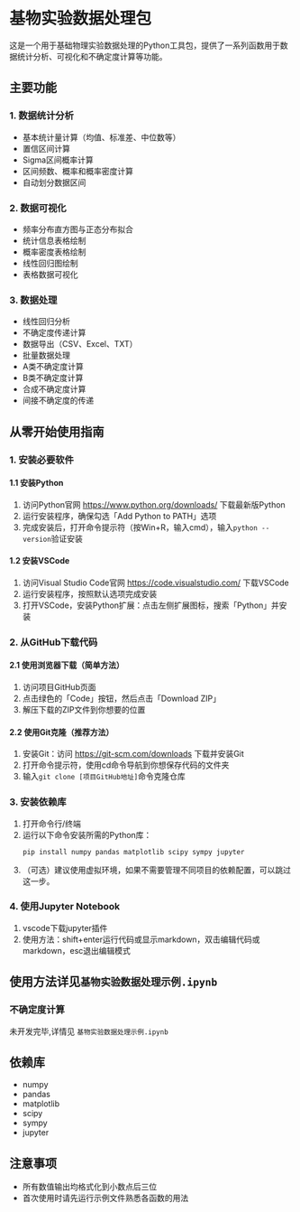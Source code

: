 # 基物实验数据处理包

这是一个用于基础物理实验数据处理的Python工具包，提供了一系列函数用于数据统计分析、可视化和不确定度计算等功能。

## 主要功能

### 1. 数据统计分析
- 基本统计量计算（均值、标准差、中位数等）
- 置信区间计算
- Sigma区间概率计算
- 区间频数、概率和概率密度计算
- 自动划分数据区间

### 2. 数据可视化
- 频率分布直方图与正态分布拟合
- 统计信息表格绘制
- 概率密度表格绘制
- 线性回归图绘制
- 表格数据可视化

### 3. 数据处理
- 线性回归分析
- 不确定度传递计算
- 数据导出（CSV、Excel、TXT）
- 批量数据处理
- A类不确定度计算
- B类不确定度计算
- 合成不确定度计算
- 间接不确定度的传递

## 从零开始使用指南

### 1. 安装必要软件

#### 1.1 安装Python
1. 访问Python官网 https://www.python.org/downloads/ 下载最新版Python
2. 运行安装程序，确保勾选「Add Python to PATH」选项
3. 完成安装后，打开命令提示符（按Win+R，输入cmd），输入`python --version`验证安装

#### 1.2 安装VSCode
1. 访问Visual Studio Code官网 https://code.visualstudio.com/ 下载VSCode
2. 运行安装程序，按照默认选项完成安装
3. 打开VSCode，安装Python扩展：点击左侧扩展图标，搜索「Python」并安装

### 2. 从GitHub下载代码

#### 2.1 使用浏览器下载（简单方法）
1. 访问项目GitHub页面
2. 点击绿色的「Code」按钮，然后点击「Download ZIP」
3. 解压下载的ZIP文件到你想要的位置

#### 2.2 使用Git克隆（推荐方法）
1. 安装Git：访问 https://git-scm.com/downloads 下载并安装Git
2. 打开命令提示符，使用cd命令导航到你想保存代码的文件夹
3. 输入`git clone [项目GitHub地址]`命令克隆仓库

### 3. 安装依赖库

1. 打开命令行/终端
2. 运行以下命令安装所需的Python库：
   ```
   pip install numpy pandas matplotlib scipy sympy jupyter
   ```
3. （可选）建议使用虚拟环境，如果不需要管理不同项目的依赖配置，可以跳过这一步。
### 4. 使用Jupyter Notebook
1. vscode下载jupyter插件
2. 使用方法：shift+enter运行代码或显示markdown，双击编辑代码或markdown，esc退出编辑模式
## 使用方法详见```基物实验数据处理示例.ipynb```

### 不确定度计算
未开发完毕,详情见
`基物实验数据处理示例.ipynb`

## 依赖库

- numpy
- pandas
- matplotlib
- scipy
- sympy 
- jupyter 

## 注意事项

- 所有数值输出均格式化到小数点后三位
- 首次使用时请先运行示例文件熟悉各函数的用法